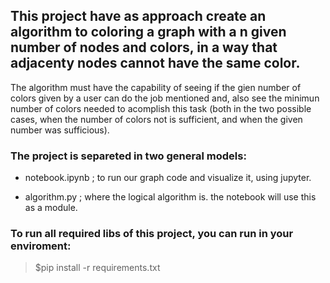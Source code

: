 ## This project have as approach create an algorithm to coloring a graph with a n given number of nodes and colors, in a way that adjacenty nodes cannot have the same color. 

The algorithm must have the capability of seeing if the gien number of colors given by a user can do the job mentioned and, also see the minimun number of colors needed to acomplish this task (both in the two possible cases, when the number of colors not is sufficient, and when the given number was sufficious).

###  The project is separeted in two general models:

- notebook.ipynb ; to run our graph code and visualize it, using jupyter.

- algorithm.py ; where the logical algorithm is. the notebook will use this as a module.



### To run all required libs of this project, you can run in your enviroment:     
>$pip install -r requirements.txt
